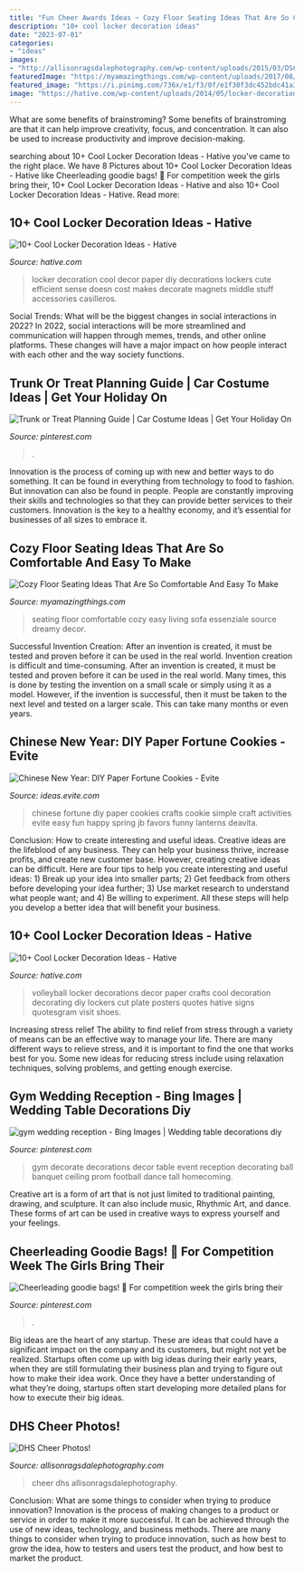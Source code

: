 ```yaml
---
title: "Fun Cheer Awards Ideas ~ Cozy Floor Seating Ideas That Are So Comfortable And Easy To Make"
description: "10+ cool locker decoration ideas"
date: "2023-07-01"
categories:
- "ideas"
images:
- "http://allisonragsdalephotography.com/wp-content/uploads/2015/03/DSC3678.jpg"
featuredImage: "https://myamazingthings.com/wp-content/uploads/2017/08/floor-seating-6.jpg"
featured_image: "https://i.pinimg.com/736x/e1/f3/0f/e1f30f3dc452bdc41a3d875d01afbf3d.jpg"
image: "https://hative.com/wp-content/uploads/2014/05/locker-decoration/11-volleyball-paper-plate.jpg"
---
```



What are some benefits of brainstroming?
Some benefits of brainstroming are that it can help improve creativity, focus, and concentration. It can also be used to increase productivity and improve decision-making.

	

		
searching about 10+ Cool Locker Decoration Ideas - Hative you've came to the right place. We have 8 Pictures about 10+ Cool Locker Decoration Ideas - Hative like Cheerleading goodie bags! 🎀 For competition week the girls bring their, 10+ Cool Locker Decoration Ideas - Hative and also 10+ Cool Locker Decoration Ideas - Hative. Read more:
		
    
## 10+ Cool Locker Decoration Ideas - Hative

<img loading=lazy src="https://hative.com/wp-content/uploads/2014/05/locker-decoration/4-contact-paper-locker-decoration.jpg" onerror="this.onerror=null;this.src='https://tse2.mm.bing.net/th?id=OIP.OKAdD3z3iR9AekLOzqiHPQHaJ6&amp;pid=15.1';" alt="10+ Cool Locker Decoration Ideas - Hative">

_Source: hative.com_

>locker decoration cool decor paper diy decorations lockers cute efficient sense doesn cost makes decorate magnets middle stuff accessories casilleros. 

	

Social Trends: What will be the biggest changes in social interactions in 2022?
In 2022, social interactions will be more streamlined and communication will happen through memes, trends, and other online platforms. These changes will have a major impact on how people interact with each other and the way society functions.

    
## Trunk Or Treat Planning Guide | Car Costume Ideas | Get Your Holiday On

<img loading=lazy src="https://i.pinimg.com/736x/e1/f3/0f/e1f30f3dc452bdc41a3d875d01afbf3d.jpg" onerror="this.onerror=null;this.src='https://tse2.mm.bing.net/th?id=OIP.JQniNlfs5f3CE_GC_YRlPQHaO0&amp;pid=15.1';" alt="Trunk or Treat Planning Guide | Car Costume Ideas | Get Your Holiday On">

_Source: pinterest.com_

>. 

	

Innovation is the process of coming up with new and better ways to do something. It can be found in everything from technology to food to fashion. But innovation can also be found in people. People are constantly improving their skills and technologies so that they can provide better services to their customers. Innovation is the key to a healthy economy, and it’s essential for businesses of all sizes to embrace it.

    
## Cozy Floor Seating Ideas That Are So Comfortable And Easy To Make

<img loading=lazy src="https://myamazingthings.com/wp-content/uploads/2017/08/floor-seating-6.jpg" onerror="this.onerror=null;this.src='https://tse1.mm.bing.net/th?id=OIP.tJioElQv9rbHxX6xSPOltwHaLH&amp;pid=15.1';" alt="Cozy Floor Seating Ideas That Are So Comfortable And Easy To Make">

_Source: myamazingthings.com_

>seating floor comfortable cozy easy living sofa essenziale source dreamy decor. 

	

Successful Invention Creation: After an invention is created, it must be tested and proven before it can be used in the real world.
Invention creation is difficult and time-consuming. After an invention is created, it must be tested and proven before it can be used in the real world. Many times, this is done by testing the invention on a small scale or simply using it as a model. However, if the invention is successful, then it must be taken to the next level and tested on a larger scale. This can take many months or even years.

    
## Chinese New Year: DIY Paper Fortune Cookies - Evite

<img loading=lazy src="http://ideas.evite.com/media/Blog-DIY-Fortune-Cookies-JB-1200.jpg" onerror="this.onerror=null;this.src='https://tse2.mm.bing.net/th?id=OIP.zVqJt1j8bOXhxEEWV7CB1AHaKF&amp;pid=15.1';" alt="Chinese New Year: DIY Paper Fortune Cookies - Evite">

_Source: ideas.evite.com_

>chinese fortune diy paper cookies crafts cookie simple craft activities evite easy fun happy spring jb favors funny lanterns deavita. 

	

Conclusion: How to create interesting and useful ideas.
Creative ideas are the lifeblood of any business. They can help your business thrive, increase profits, and create new customer base. However, creating creative ideas can be difficult. Here are four tips to help you create interesting and useful ideas: 1) Break up your idea into smaller parts; 2) Get feedback from others before developing your idea further; 3) Use market research to understand what people want; and 4) Be willing to experiment. All these steps will help you develop a better idea that will benefit your business.

    
## 10+ Cool Locker Decoration Ideas - Hative

<img loading=lazy src="https://hative.com/wp-content/uploads/2014/05/locker-decoration/11-volleyball-paper-plate.jpg" onerror="this.onerror=null;this.src='https://tse4.mm.bing.net/th?id=OIP.eI4xj-5LXGFXkkrms-jhvAHaNK&amp;pid=15.1';" alt="10+ Cool Locker Decoration Ideas - Hative">

_Source: hative.com_

>volleyball locker decorations decor paper crafts cool decoration decorating diy lockers cut plate posters quotes hative signs quotesgram visit shoes. 

	

Increasing stress relief
The ability to find relief from stress through a variety of means can be an effective way to manage your life. There are many different ways to relieve stress, and it is important to find the one that works best for you. Some new ideas for reducing stress include using relaxation techniques, solving problems, and getting enough exercise.

    
## Gym Wedding Reception - Bing Images | Wedding Table Decorations Diy

<img loading=lazy src="https://i.pinimg.com/736x/06/cc/5d/06cc5d6b60909f97734ddec1ee901ee2--cheer-banquet-football-banquet.jpg" onerror="this.onerror=null;this.src='https://tse3.mm.bing.net/th?id=OIP.wWy6p660XzK2uqjMNEw3-wHaFj&amp;pid=15.1';" alt="gym wedding reception - Bing Images | Wedding table decorations diy">

_Source: pinterest.com_

>gym decorate decorations decor table event reception decorating ball banquet ceiling prom football dance tall homecoming. 

	

Creative art is a form of art that is not just limited to traditional painting, drawing, and sculpture. It can also include music, Rhythmic Art, and dance. These forms of art can be used in creative ways to express yourself and your feelings.

    
## Cheerleading Goodie Bags! 🎀 For Competition Week The Girls Bring Their

<img loading=lazy src="https://i.pinimg.com/736x/14/01/92/14019237ca7cb103f3b32591c5c436ca.jpg" onerror="this.onerror=null;this.src='https://tse3.mm.bing.net/th?id=OIP.WjgskSjzsAMsMwjgcInLKAHaJ3&amp;pid=15.1';" alt="Cheerleading goodie bags! 🎀 For competition week the girls bring their">

_Source: pinterest.com_

>. 

	

Big ideas are the heart of any startup. These are ideas that could have a significant impact on the company and its customers, but might not yet be realized. Startups often come up with big ideas during their early years, when they are still formulating their business plan and trying to figure out how to make their idea work. Once they have a better understanding of what they’re doing, startups often start developing more detailed plans for how to execute their big ideas.

    
## DHS Cheer Photos!

<img loading=lazy src="http://allisonragsdalephotography.com/wp-content/uploads/2015/03/DSC3678.jpg" onerror="this.onerror=null;this.src='https://tse4.mm.bing.net/th?id=OIP.XHkE9-FHK2bRcH67FL4qtQHaFS&amp;pid=15.1';" alt="DHS Cheer Photos!">

_Source: allisonragsdalephotography.com_

>cheer dhs allisonragsdalephotography. 

	

Conclusion: What are some things to consider when trying to produce innovation?
Innovation is the process of making changes to a product or service in order to make it more successful. It can be achieved through the use of new ideas, technology, and business methods. There are many things to consider when trying to produce innovation, such as how best to grow the idea, how to testers and users test the product, and how best to market the product.

